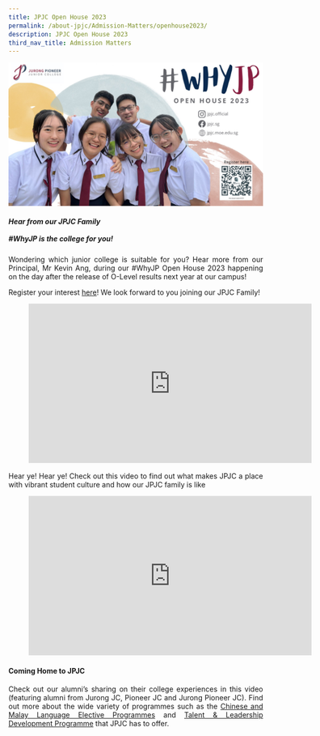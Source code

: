 ```yaml
---
title: JPJC Open House 2023
permalink: /about-jpjc/Admission-Matters/openhouse2023/
description: JPJC Open House 2023
third_nav_title: Admission Matters
---
```

<div align=justify>
<center>
<img src="/images/About%20JPJC/Admission%20Matters/JPJC%20Open%20House%202023/IMG_9174.jpg"></center>

<h5>
Hear from our JPJC Family<br><br>
#WhyJP is the college for you!</h5>
	
<p>
Wondering which junior college is suitable for you? Hear more from our Principal, Mr Kevin Ang, during our #WhyJP Open House 2023 happening on the day after the release of O-Level results next year at our campus!</p>

<p>
	Register your interest <a href="https://go.gov.sg/jpjcoh2023">here</a>! We look forward to you joining our JPJC Family!</p>

<figure>
<iframe width="560" height="315" src="https://www.youtube.com/embed/ZPYt32Aq2bA" title="YouTube video player" frameborder="0" allow="accelerometer; autoplay; clipboard-write; encrypted-media; gyroscope; picture-in-picture; web-share" allowfullscreen></iframe></figure>

<p>
Hear ye! Hear ye! Check out this video to find out what makes JPJC a place with vibrant student culture and how our JPJC family is like</p>

<figure>
<iframe width="560" height="315" src="https://www.youtube.com/embed/ejNIfE6XqUc" title="YouTube video player" frameborder="0" allow="accelerometer; autoplay; clipboard-write; encrypted-media; gyroscope; picture-in-picture; web-share" allowfullscreen></iframe></figure>

<h4>Coming Home to JPJC</h4>

<p>
Check out our alumni’s sharing on their college experiences in this video (featuring alumni from Jurong JC, Pioneer JC and Jurong Pioneer JC). Find out more about the wide variety of programmes such as the <a href="/language-elective-programmes/">Chinese and Malay Language Elective Programmes</a> and <a href="/jpjc-experience/co-curriculum/talent-and-leadership/">Talent & Leadership Development Programme</a> that JPJC has to offer.</p>